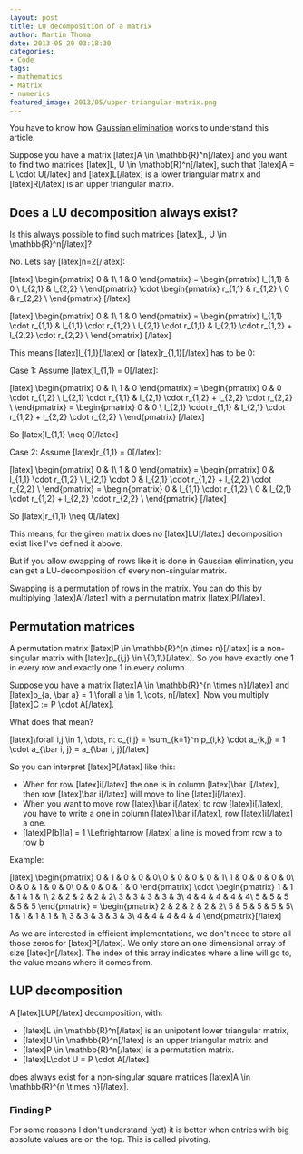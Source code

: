 ```yaml
---
layout: post
title: LU decomposition of a matrix
author: Martin Thoma
date: 2013-05-20 03:18:30
categories: 
- Code
tags: 
- mathematics
- Matrix
- numerics
featured_image: 2013/05/upper-triangular-matrix.png
---
```

<div class="info">You have to know how <a href="http://en.wikipedia.org/wiki/Gaussian_elimination">Gaussian elimination</a> works to understand this article.</div>

Suppose you have a matrix [latex]A \in \mathbb{R}^n[/latex] and you want to find two matrices [latex]L, U \in \mathbb{R}^n[/latex], such that [latex]A = L \cdot U[/latex] and [latex]L[/latex] is a lower triangular matrix and [latex]R[/latex] is an upper triangular matrix.

<h2>Does a LU decomposition always exist?</h2>
Is this always possible to find such matrices [latex]L, U \in \mathbb{R}^n[/latex]?

No. Lets say [latex]n=2[/latex]:

[latex]
\begin{pmatrix}
0 & 1\\
1 & 0
\end{pmatrix}
= \begin{pmatrix}
l_{1,1} & 0 \\
l_{2,1} & l_{2,2} \\
\end{pmatrix} \cdot
\begin{pmatrix}
r_{1,1} & r_{1,2} \\
0 & r_{2,2} \\
\end{pmatrix}
[/latex]

[latex]
\begin{pmatrix}
0 & 1\\
1 & 0
\end{pmatrix}
= \begin{pmatrix}
l_{1,1} \cdot r_{1,1} & l_{1,1} \cdot r_{1,2} \\
l_{2,1} \cdot r_{1,1} & l_{2,1} \cdot r_{1,2} + l_{2,2} \cdot r_{2,2} \\
\end{pmatrix}
[/latex]

This means [latex]l_{1,1}[/latex] or [latex]r_{1,1}[/latex] has to be 0:

Case 1: Assume [latex]l_{1,1} = 0[/latex]:

[latex]
\begin{pmatrix}
0 & 1\\
1 & 0
\end{pmatrix}
= \begin{pmatrix}
0 & 0 \cdot r_{1,2} \\
l_{2,1} \cdot r_{1,1} & l_{2,1} \cdot r_{1,2} + l_{2,2} \cdot r_{2,2} \\
\end{pmatrix} = 
\begin{pmatrix}
0 & 0 \\
l_{2,1} \cdot r_{1,1} & l_{2,1} \cdot r_{1,2} + l_{2,2} \cdot r_{2,2} \\
\end{pmatrix}
[/latex]

So [latex]l_{1,1} \neq 0[/latex]

Case 2: Assume [latex]r_{1,1} = 0[/latex]:

[latex]
\begin{pmatrix}
0 & 1\\
1 & 0
\end{pmatrix}
= \begin{pmatrix}
0 & l_{1,1} \cdot r_{1,2} \\
l_{2,1} \cdot 0 & l_{2,1} \cdot r_{1,2} + l_{2,2} \cdot r_{2,2} \\
\end{pmatrix} =
\begin{pmatrix}
0 & l_{1,1} \cdot r_{1,2} \\
0 & l_{2,1} \cdot r_{1,2} + l_{2,2} \cdot r_{2,2} \\
\end{pmatrix} 
[/latex]

So [latex]r_{1,1} \neq 0[/latex]

This means, for the given matrix does no [latex]LU[/latex] decomposition exist like I've defined it above.

But if you allow swapping of rows like it is done in Gaussian elimination, you can get a LU-decomposition of every non-singular matrix.

Swapping is a permutation of rows in the matrix. You can do this by multiplying [latex]A[/latex] with a permutation matrix [latex]P[/latex].

<h2>Permutation matrices</h2>
A permutation matrix [latex]P \in \mathbb{R}^{n \times n}[/latex] is a non-singular matrix with [latex]p_{i,j} \in \{0,1\}[/latex]. So you have exactly one 1 in every row and exactly one 1 in every column.

Suppose you have a matrix [latex]A \in \mathbb{R}^{n \times n}[/latex] and [latex]p_{a, \bar a} = 1 \forall a \in 1, \dots, n[/latex]. Now you multiply [latex]C := P \cdot A[/latex].

What does that mean?

[latex]\forall i,j \in 1, \dots, n: c_{i,j} = \sum_{k=1}^n p_{i,k} \cdot a_{k,j} = 1 \cdot a_{\bar i, j} = a_{\bar i, j}[/latex]

So you can interpret [latex]P[/latex] like this:
<ul>
  <li>When for row [latex]i[/latex] the one is in column [latex]\bar i[/latex], then row [latex]\bar i[/latex] will move to line [latex]i[/latex].</li>
  <li>When you want to move row [latex]\bar i[/latex] to row [latex]i[/latex], you have to write a one in column [latex]\bar i[/latex], row [latex]i[/latex] a one.</li>
  <li>[latex]P[b][a] = 1 \Leftrightarrow [/latex] a line is moved from row a to row b</li>
</ul>

Example:

[latex]
\begin{pmatrix}
0 & 1 & 0 & 0 & 0\\
0 & 0 & 0 & 0 & 1\\
1 & 0 & 0 & 0 & 0\\
0 & 0 & 1 & 0 & 0\\
0 & 0 & 0 & 1 & 0
\end{pmatrix} \cdot
\begin{pmatrix}
1 & 1 & 1 & 1 & 1\\
2 & 2 & 2 & 2 & 2\\
3 & 3 & 3 & 3 & 3\\
4 & 4 & 4 & 4 & 4\\
5 & 5 & 5 & 5 & 5
\end{pmatrix} =
\begin{pmatrix}
2 & 2 & 2 & 2 & 2\\
5 & 5 & 5 & 5 & 5\\
1 & 1 & 1 & 1 & 1\\
3 & 3 & 3 & 3 & 3\\
4 & 4 & 4 & 4 & 4
\end{pmatrix}[/latex]

As we are interested in efficient implementations, we don't need to store all those zeros for [latex]P[/latex]. We only store an one dimensional array of size [latex]n[/latex]. The index of this array indicates where a line will go to, the value means where it comes from.

<h2>LUP decomposition</h2>
A [latex]LUP[/latex] decomposition, with:
<ul>
    <li>[latex]L \in \mathbb{R}^n[/latex] is an unipotent lower triangular matrix, </li>
    <li>[latex]U \in \mathbb{R}^n[/latex] is an upper triangular matrix and </li>
    <li>[latex]P \in \mathbb{R}^n[/latex] is a permutation matrix.</li>
    <li>[latex]L\cdot U = P \cdot A[/latex]</li>
</ul>

does always exist for a non-singular square matrices [latex]A \in \mathbb{R}^{n \times n}[/latex]. 

<h3>Finding P</h3>
For some reasons I don't understand (yet) it is better when entries with big absolute values are on the top. This is called pivoting.

